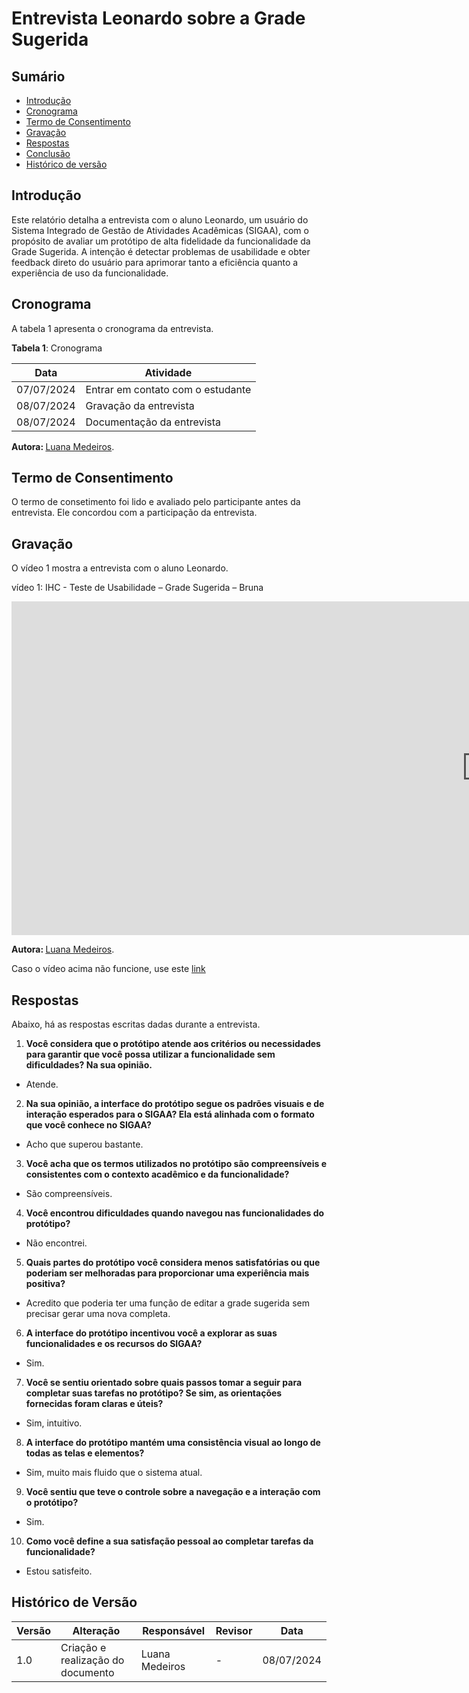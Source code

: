 # Entrevista Leonardo sobre a Grade Sugerida


## Sumário

* [Introdução](#Introdução)
* [Cronograma](#Cronograma)
* [Termo de Consentimento](#Termo-de-Consentimento)
* [Gravação](#Gravação)
* [Respostas](#Respostas)
* [Conclusão](#Conclusão)
* [Histórico de versão](#Histórico-de-versão)

## Introdução

Este relatório detalha a entrevista com o aluno Leonardo, um usuário do Sistema Integrado de Gestão de Atividades Acadêmicas (SIGAA), com o propósito de avaliar um protótipo de alta fidelidade da funcionalidade da Grade Sugerida. A intenção é detectar problemas de usabilidade e obter feedback direto do usuário para aprimorar tanto a eficiência quanto a experiência de uso da funcionalidade.

## Cronograma

A tabela 1 apresenta o cronograma da entrevista.

**Tabela 1**: Cronograma

| Data | Atividade |
| - | - |
| 07/07/2024 | Entrar em contato com o estudante |
| 08/07/2024 | Gravação da entrevista |
| 08/07/2024 | Documentação da entrevista |

<b> Autora: </b> <a href="https://github.com/LuaMedeiros">Luana Medeiros</a>.

## Termo de Consentimento

O termo de consetimento foi lido e avaliado pelo participante antes da entrevista. Ele concordou com a participação da entrevista.

## Gravação

O vídeo 1 mostra a entrevista com o aluno Leonardo.

vídeo 1: IHC - Teste de Usabilidade – Grade Sugerida – Bruna

<iframe width="1519" height="534" src="https://www.youtube.com/embed/EI7abljs0Gc" title="Protótipo Alta Fidelidade - Leonardo" frameborder="0" allow="accelerometer; autoplay; clipboard-write; encrypted-media; gyroscope; picture-in-picture; web-share" referrerpolicy="strict-origin-when-cross-origin" allowfullscreen></iframe>

<b> Autora: </b> <a href="https://github.com/LuaMedeiros">Luana Medeiros</a>.

Caso o vídeo acima não funcione, use este [link](https://www.youtube.com/watch?v=EI7abljs0Gc)

## Respostas

Abaixo, há as respostas escritas dadas durante a entrevista.

1. **Você considera que o protótipo atende aos critérios ou necessidades para garantir que você possa utilizar a funcionalidade sem dificuldades? Na sua opinião.**

- Atende.

2. **Na sua opinião, a interface do protótipo segue os padrões visuais e de interação esperados para o SIGAA? Ela está alinhada com o formato que você conhece no SIGAA?**

- Acho que superou bastante.

3. **Você acha que os termos utilizados no protótipo são compreensíveis e consistentes com o contexto acadêmico e da funcionalidade?**

- São compreensíveis.

4. **Você encontrou dificuldades quando navegou nas funcionalidades do protótipo?**

- Não encontrei.

5. **Quais partes do protótipo você considera menos satisfatórias ou que poderiam ser melhoradas para proporcionar uma experiência mais positiva?**

- Acredito que poderia ter uma função de editar a grade sugerida sem precisar gerar uma nova completa.

6. **A interface do protótipo incentivou você a explorar as suas funcionalidades e os recursos do SIGAA?**

- Sim.

7. **Você se sentiu orientado sobre quais passos tomar a seguir para completar suas tarefas no protótipo? Se sim, as orientações fornecidas foram claras e úteis?**

- Sim, intuitivo.

8. **A interface do protótipo mantém uma consistência visual ao longo de todas as telas e elementos?**

-  Sim, muito mais fluido que o sistema atual.

9. **Você sentiu que teve o controle sobre a navegação e a interação com o protótipo?**

- Sim.

10. **Como você define a sua satisfação pessoal ao completar tarefas da funcionalidade?**

- Estou satisfeito.


## Histórico de Versão


| Versão | Alteração | Responsável | Revisor | Data |
| - | - | - | - | - |
| 1.0 | Criação e realização do documento| Luana Medeiros | - | 08/07/2024 |
